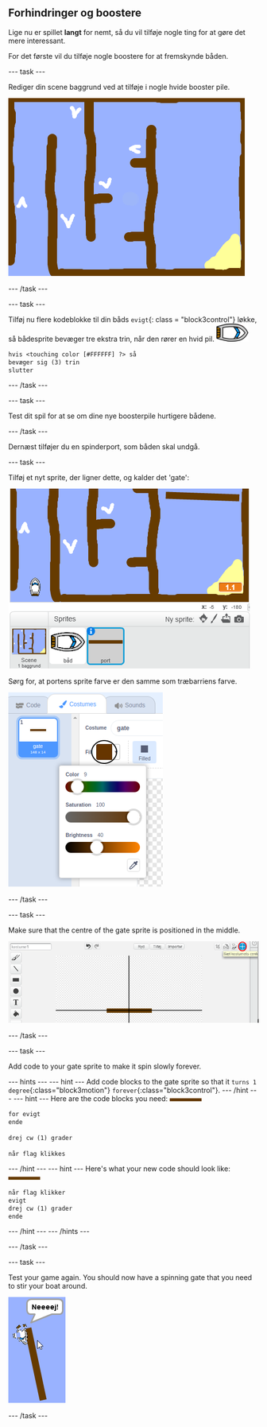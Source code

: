 ## Forhindringer og boostere

Lige nu er spillet **langt** for nemt, så du vil tilføje nogle ting for at gøre det mere interessant.

For det første vil du tilføje nogle boostere for at fremskynde båden.

\--- task \---

Rediger din scene baggrund ved at tilføje i nogle hvide booster pile.

![screenshots](images/boat-boost.png)

\--- /task \---

\--- task \---

Tilføj nu flere kodeblokke til din båds `evigt`{: class = "block3control"} løkke, så bådesprite bevæger tre ekstra trin, når den rører en hvid pil. ![båd-sprite](images/boat_resize.png)

```blocks3
hvis <touching color [#FFFFFF] ?> så
bevæger sig (3) trin
slutter
```

\--- /task \---

\--- task \---

Test dit spil for at se om dine nye boosterpile hurtigere bådene.

\--- /task \---

Dernæst tilføjer du en spinderport, som båden skal undgå.

\--- task \---

Tilføj et nyt sprite, der ligner dette, og kalder det 'gate':

![skærmbillede](images/boat-gate.png)

Sørg for, at portens sprite farve er den samme som træbarriens farve.

![screenshot](images/brown-hsv.png)

\--- /task \---

\--- task \---

Make sure that the centre of the gate sprite is positioned in the middle.

![screenshot](images/boat-center.png)

\--- /task \---

\--- task \---

Add code to your gate sprite to make it spin slowly forever.

\--- hints \--- \--- hint \--- Add code blocks to the gate sprite so that it `turns 1 degree`{:class="block3motion"} `forever`{:class="block3control"}. \--- /hint \--- \--- hint \--- Here are the code blocks you need: ![Port](images/gate.png)

```blocks3
for evigt
ende

drej cw (1) grader

når flag klikkes
```

\--- /hint \--- \--- hint \--- Here's what your new code should look like: ![gate](images/gate.png)

```blocks3
når flag klikker
evigt
drej cw (1) grader
ende
```

\--- /hint \--- \--- /hints \---

\--- /task \---

\--- task \---

Test your game again. You should now have a spinning gate that you need to stir your boat around.

![screenshot](images/boat-gate-test.png)

\--- /task \---